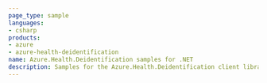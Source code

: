 ```yaml
---
page_type: sample
languages:
- csharp
products:
- azure
- azure-health-deidentification
name: Azure.Health.Deidentification samples for .NET
description: Samples for the Azure.Health.Deidentification client library
---
```

